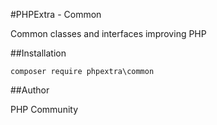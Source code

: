 #PHPExtra - Common

Common classes and interfaces improving PHP

##Installation

    composer require phpextra\common

##Author

PHP Community